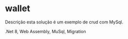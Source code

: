 # wallet

Descrição esta solução é um exemplo de crud com MySql.

.Net 8, Web Assembly, MuSql, Migration

